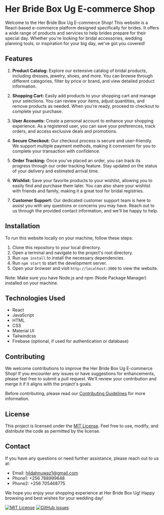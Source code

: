 # Her Bride Box Ug E-commerce Shop

Welcome to the Her Bride Box Ug E-commerce Shop! This website is a React-based e-commerce platform designed specifically for brides. It offers a wide range of products and services to help brides prepare for their special day. Whether you're looking for bridal accessories, wedding planning tools, or inspiration for your big day, we've got you covered!

## Features

1. **Product Catalog:** Explore our extensive catalog of bridal products, including dresses, jewelry, shoes, and more. You can browse through different categories, filter by price or brand, and view detailed product information.

2. **Shopping Cart:** Easily add products to your shopping cart and manage your selections. You can review your items, adjust quantities, and remove products as needed. When you're ready, proceed to checkout to complete your purchase.

3. **User Accounts:** Create a personal account to enhance your shopping experience. As a registered user, you can save your preferences, track orders, and access exclusive deals and promotions.

4. **Secure Checkout:** Our checkout process is secure and user-friendly. We support multiple payment methods, making it convenient for you to complete your transaction with confidence.

5. **Order Tracking:** Once you've placed an order, you can track its progress through our order tracking feature. Stay updated on the status of your delivery and estimated arrival time.

6. **Wishlist:** Save your favorite products to your wishlist, allowing you to easily find and purchase them later. You can also share your wishlist with friends and family, making it a great tool for bridal registries.

7. **Customer Support:** Our dedicated customer support team is here to assist you with any questions or concerns you may have. Reach out to us through the provided contact information, and we'll be happy to help.

## Installation

To run this website locally on your machine, follow these steps:

1. Clone this repository to your local directory.
2. Open a terminal and navigate to the project's root directory.
3. Run `npm install` to install the necessary dependencies.
4. Run `npm start` to start the development server.
5. Open your browser and visit `http://localhost:3000` to view the website.

Note: Make sure you have Node.js and npm (Node Package Manager) installed on your machine.

## Technologies Used

- React
- JavaScript
- HTML
- CSS
- Material UI
- Tailwindcss
- Firebase (optional, if used for authentication or database)

## Contributing

We welcome contributions to improve the Her Bride Box Ug E-commerce Shop! If you encounter any issues or have suggestions for enhancements, please feel free to submit a pull request. We'll review your contribution and merge it if it aligns with the project's goals.

Before contributing, please read our [Contributing Guidelines](CONTRIBUTING.md) for more information.

## License

This project is licensed under the [MIT License](LICENSE). Feel free to use, modify, and distribute the code as permitted by the license.

## Contact

If you have any questions or need further assistance, please reach out to us at:

- Email: hildahnuwaz1@gmail.com
- Phone1: +256 788999648
- Phone2: +256 705468775

We hope you enjoy your shopping experience at Her Bride Box Ug!
Happy browsing and best wishes for your wedding day!

[![MIT License](https://img.shields.io/badge/License-MIT-blue.svg)](https://opensource.org/licenses/MIT)
[![GitHub issues](https://img.shields.io/github/issues/herbrideboxug/e-commerce-shop.svg)](https://github.com/herbrideboxug/e-commerce-shop/issues)
